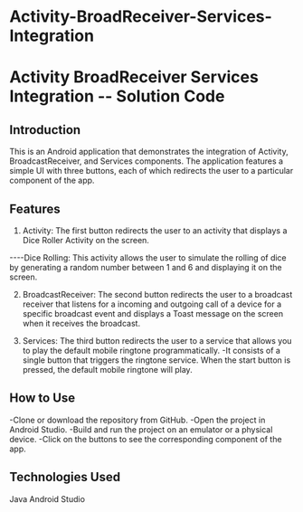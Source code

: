 ﻿# Activity-BroadReceiver-Services-Integration
 
 
Activity BroadReceiver Services Integration -- Solution Code
============================================================

Introduction
------------
This is an Android application that demonstrates the integration of Activity, BroadcastReceiver, and Services components. The application features a simple UI with three buttons, each of which redirects the user to a particular component of the app.

Features
------------

1. Activity: The first button redirects the user to an activity that displays a Dice Roller Activity on the screen.

----Dice Rolling: This activity allows the user to simulate the rolling of dice by generating a random number between 1 and 6 and displaying it on the screen.

2. BroadcastReceiver: The second button redirects the user to a broadcast receiver that listens for a incoming and outgoing call of a device for a specific broadcast event and displays a Toast message on the screen when it receives the broadcast.

3. Services: The third button redirects the user to a service that allows you to play the default mobile ringtone programmatically.
-It consists of a single button that triggers the ringtone service. When the start button is pressed, the default mobile ringtone will play.


How to Use
--------------
-Clone or download the repository from GitHub.
-Open the project in Android Studio.
-Build and run the project on an emulator or a physical device.
-Click on the buttons to see the corresponding component of the app.


Technologies Used
--------------
Java
Android Studio


